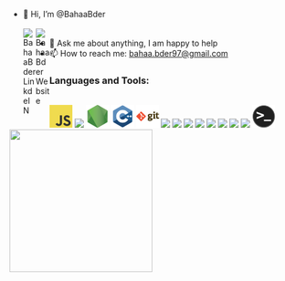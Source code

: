 
- 👋 Hi, I’m @BahaaBder <br/><br/>
      <a href="https://www.linkedin.com/in/bahaa-bder-7683a8207/" >
        <img align="left" alt="BahaaBder LinkdeIN" width="22px" src="https://cdn.jsdelivr.net/npm/simple-icons@v3/icons/linkedin.svg" />
      </a>
      <a href="https://bahaa-bder-website.herokuapp.com/">
        <img align="left" alt="BahaaBder Website" width="24px" src="https://image.pngaaa.com/400/486400-middle.png" />
      </a>
      <br />
- 💬 Ask me about anything, I am happy to help 
- 📫 How to reach me: bahaa.bder97@gmail.com

<h3>Languages and Tools:</h3> <br/>
<code><img height="40" src="https://raw.githubusercontent.com/github/explore/80688e429a7d4ef2fca1e82350fe8e3517d3494d/topics/javascript/javascript.png"></code>
<code><img height="40" src="https://upload.wikimedia.org/wikipedia/commons/thumb/1/10/CSS3_and_HTML5_logos_and_wordmarks.svg/791px-CSS3_and_HTML5_logos_and_wordmarks.svg.png"></code>
<code><img height="40" src="https://raw.githubusercontent.com/github/explore/80688e429a7d4ef2fca1e82350fe8e3517d3494d/topics/nodejs/nodejs.png"></code>
<code><img height="40" src="https://raw.githubusercontent.com/github/explore/80688e429a7d4ef2fca1e82350fe8e3517d3494d/topics/cpp/cpp.png"></code>
<code><img height="40" src="https://raw.githubusercontent.com/github/explore/80688e429a7d4ef2fca1e82350fe8e3517d3494d/topics/git/git.png"></code>
<code><img height="40" src="https://cdn.freelogovectors.net/wp-content/uploads/2018/12/react-logo.png"></code>
<code><img height="40" src="https://miro.medium.com/max/13494/1*X0TrU4AqW_u8x_GpgEGhGg.png"></code>
<code><img height="40" src="https://logoeps.com/wp-content/uploads/2013/03/java-eps-vector-logo.png"></code>
<code><img height="40" src="https://cdn.freebiesupply.com/logos/large/2x/mobx-logo-svg-vector.svg"></code>
<code><img height="40" src="https://miro.medium.com/max/701/1*j8DELPVuI_w8045sxmHQsA.png"></code>
<code><img height="40" src="https://miro.medium.com/max/2000/1*t9d16DIcJg_-dEg0X_qTWg.png"></code>
<code><img height="40" src="https://upload.wikimedia.org/wikipedia/commons/thumb/9/93/MongoDB_Logo.svg/2560px-MongoDB_Logo.svg.png"></code>
<code><img height="40" src="https://www.techaltum.com/img/sql.jpg"></code>
<code><img height="40" src="https://raw.githubusercontent.com/github/explore/80688e429a7d4ef2fca1e82350fe8e3517d3494d/topics/terminal/terminal.png"></code>

<img src="https://user-images.githubusercontent.com/82746761/143905012-014f1374-6416-4089-8b2b-09a3ac2e916e.gif" width="250" height="250"/>

